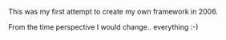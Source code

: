 This was my first attempt to create my own framework in 2006.

From the time perspective I would change.. everything :-)